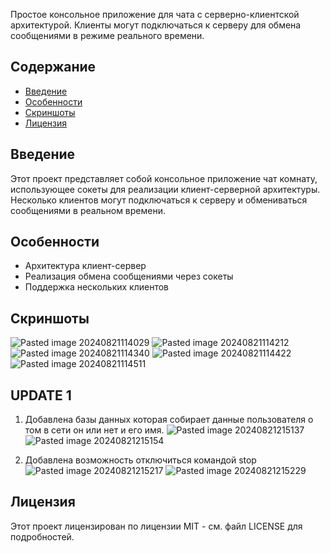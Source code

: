 Простое консольное приложение для чата с серверно-клиентской архитектурой. Клиенты могут подключаться к серверу для обмена сообщениями в режиме реального времени.

## Содержание
- [Введение](#введение)
- [Особенности](#особенности)
- [Скриншоты](#Скриншоты) 
- [Лицензия](#лицензия)

## Введение
Этот проект представляет собой консольное приложение чат комнату, использующее сокеты для реализации клиент-серверной архитектуры. Несколько клиентов могут подключаться к серверу и обмениваться сообщениями в реальном времени.

## Особенности
- Архитектура клиент-сервер
- Реализация обмена сообщениями через сокеты
- Поддержка нескольких клиентов

## Скриншоты
![Pasted image 20240821114029](https://github.com/user-attachments/assets/feb209e0-6bbb-4772-aa22-b1b47f218acd)
![Pasted image 20240821114212](https://github.com/user-attachments/assets/fb314ae0-10e9-4db0-868d-73794790a06c)
![Pasted image 20240821114340](https://github.com/user-attachments/assets/9649d809-bfaf-4505-b2af-2458e9cab996)
![Pasted image 20240821114422](https://github.com/user-attachments/assets/f0e7dc31-b10b-40ac-80a3-7743c0977085)
![Pasted image 20240821114511](https://github.com/user-attachments/assets/b931130c-7fe0-4146-89a3-f85dc0f855b1)

## UPDATE 1
1) Добавлена базы данных которая собирает данные пользователя о том в сети он или нет и его имя.
![Pasted image 20240821215137](https://github.com/user-attachments/assets/04498f80-d47d-4ddb-8476-b1acc4272339)
![Pasted image 20240821215154](https://github.com/user-attachments/assets/bf2d0689-8b07-43c3-9a4b-7e6471125a81)

2) Добавлена возможность отключиться командой stop
![Pasted image 20240821215217](https://github.com/user-attachments/assets/50a5bb21-727a-4d5c-8918-b54eff21ec2d)
![Pasted image 20240821215229](https://github.com/user-attachments/assets/ba3bbc3e-279a-4753-8587-f2619cb23941)

## Лицензия
Этот проект лицензирован по лицензии MIT - см. файл LICENSE для подробностей.


